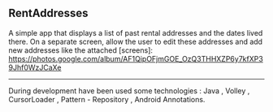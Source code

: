    ## RentAddresses
        
A simple app that displays a list of past rental addresses and the dates lived there.
On a separate screen, allow the user to edit these addresses and add new addresses like the attached [screens]: https://photos.google.com/album/AF1QipOFjmGOE_OzQ3THHXZP6y7kfXP39Jhf0WzJCaXe

------------------------------------

During development have been used some technologies :
Java , Volley , CursorLoader , Pattern  - Repository , Android Annotations.

